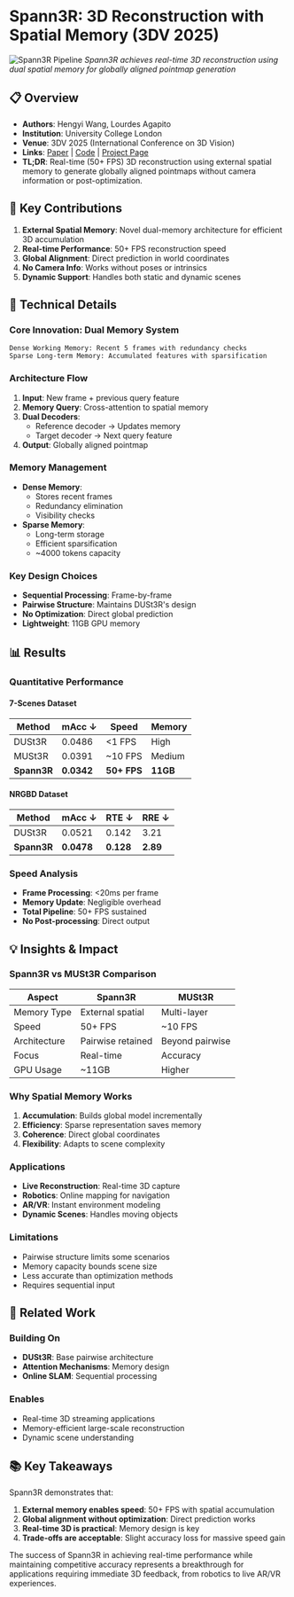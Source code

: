 # Spann3R: 3D Reconstruction with Spatial Memory (3DV 2025)

![Spann3R Pipeline](https://hengyiwang.github.io/projects/spanner/images/pipeline_dark_v2.jpg)
*Spann3R achieves real-time 3D reconstruction using dual spatial memory for globally aligned pointmap generation*

## 📋 Overview
- **Authors**: Hengyi Wang, Lourdes Agapito
- **Institution**: University College London
- **Venue**: 3DV 2025 (International Conference on 3D Vision)
- **Links**: [Paper](https://arxiv.org/abs/2408.16061) | [Code](https://github.com/HengyiWang/spann3r) | [Project Page](https://hengyiwang.github.io/projects/spanner)
- **TL;DR**: Real-time (50+ FPS) 3D reconstruction using external spatial memory to generate globally aligned pointmaps without camera information or post-optimization.

## 🎯 Key Contributions

1. **External Spatial Memory**: Novel dual-memory architecture for efficient 3D accumulation
2. **Real-time Performance**: 50+ FPS reconstruction speed
3. **Global Alignment**: Direct prediction in world coordinates
4. **No Camera Info**: Works without poses or intrinsics
5. **Dynamic Support**: Handles both static and dynamic scenes

## 🔧 Technical Details

### Core Innovation: Dual Memory System
```
Dense Working Memory: Recent 5 frames with redundancy checks
Sparse Long-term Memory: Accumulated features with sparsification
```

### Architecture Flow
1. **Input**: New frame + previous query feature
2. **Memory Query**: Cross-attention to spatial memory
3. **Dual Decoders**:
   - Reference decoder → Updates memory
   - Target decoder → Next query feature
4. **Output**: Globally aligned pointmap

### Memory Management
- **Dense Memory**:
  - Stores recent frames
  - Redundancy elimination
  - Visibility checks
- **Sparse Memory**:
  - Long-term storage
  - Efficient sparsification
  - ~4000 tokens capacity

### Key Design Choices
- **Sequential Processing**: Frame-by-frame
- **Pairwise Structure**: Maintains DUSt3R's design
- **No Optimization**: Direct global prediction
- **Lightweight**: 11GB GPU memory

## 📊 Results

### Quantitative Performance

#### 7-Scenes Dataset
| Method | mAcc ↓ | Speed | Memory |
|--------|---------|--------|---------|
| DUSt3R | 0.0486 | <1 FPS | High |
| MUSt3R | 0.0391 | ~10 FPS | Medium |
| **Spann3R** | **0.0342** | **50+ FPS** | **11GB** |

#### NRGBD Dataset
| Method | mAcc ↓ | RTE ↓ | RRE ↓ |
|--------|---------|--------|--------|
| DUSt3R | 0.0521 | 0.142 | 3.21 |
| **Spann3R** | **0.0478** | **0.128** | **2.89** |

### Speed Analysis
- **Frame Processing**: <20ms per frame
- **Memory Update**: Negligible overhead
- **Total Pipeline**: 50+ FPS sustained
- **No Post-processing**: Direct output

## 💡 Insights & Impact

### Spann3R vs MUSt3R Comparison

| Aspect | Spann3R | MUSt3R |
|--------|---------|---------|
| Memory Type | External spatial | Multi-layer |
| Speed | 50+ FPS | ~10 FPS |
| Architecture | Pairwise retained | Beyond pairwise |
| Focus | Real-time | Accuracy |
| GPU Usage | ~11GB | Higher |

### Why Spatial Memory Works
1. **Accumulation**: Builds global model incrementally
2. **Efficiency**: Sparse representation saves memory
3. **Coherence**: Direct global coordinates
4. **Flexibility**: Adapts to scene complexity

### Applications
- **Live Reconstruction**: Real-time 3D capture
- **Robotics**: Online mapping for navigation
- **AR/VR**: Instant environment modeling
- **Dynamic Scenes**: Handles moving objects

### Limitations
- Pairwise structure limits some scenarios
- Memory capacity bounds scene size
- Less accurate than optimization methods
- Requires sequential input

## 🔗 Related Work

### Building On
- **DUSt3R**: Base pairwise architecture
- **Attention Mechanisms**: Memory design
- **Online SLAM**: Sequential processing

### Enables
- Real-time 3D streaming applications
- Memory-efficient large-scale reconstruction
- Dynamic scene understanding

## 📚 Key Takeaways

Spann3R demonstrates that:
1. **External memory enables speed**: 50+ FPS with spatial accumulation
2. **Global alignment without optimization**: Direct prediction works
3. **Real-time 3D is practical**: Memory design is key
4. **Trade-offs are acceptable**: Slight accuracy loss for massive speed gain

The success of Spann3R in achieving real-time performance while maintaining competitive accuracy represents a breakthrough for applications requiring immediate 3D feedback, from robotics to live AR/VR experiences.
